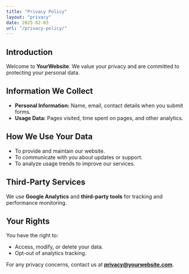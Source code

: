 ```yaml
---
title: "Privacy Policy"
layout: "privacy"
date: 2025-02-03
url: "/privacy-policy/"
---
```

## Introduction
Welcome to **YourWebsite**. We value your privacy and are committed to protecting your personal data.

## Information We Collect
- **Personal Information:** Name, email, contact details when you submit forms.
- **Usage Data:** Pages visited, time spent on pages, and other analytics.

## How We Use Your Data
- To provide and maintain our website.
- To communicate with you about updates or support.
- To analyze usage trends to improve our services.

## Third-Party Services
We use **Google Analytics** and **third-party tools** for tracking and performance monitoring.

## Your Rights
You have the right to:
- Access, modify, or delete your data.
- Opt-out of analytics tracking.

For any privacy concerns, contact us at **privacy@yourwebsite.com**.
